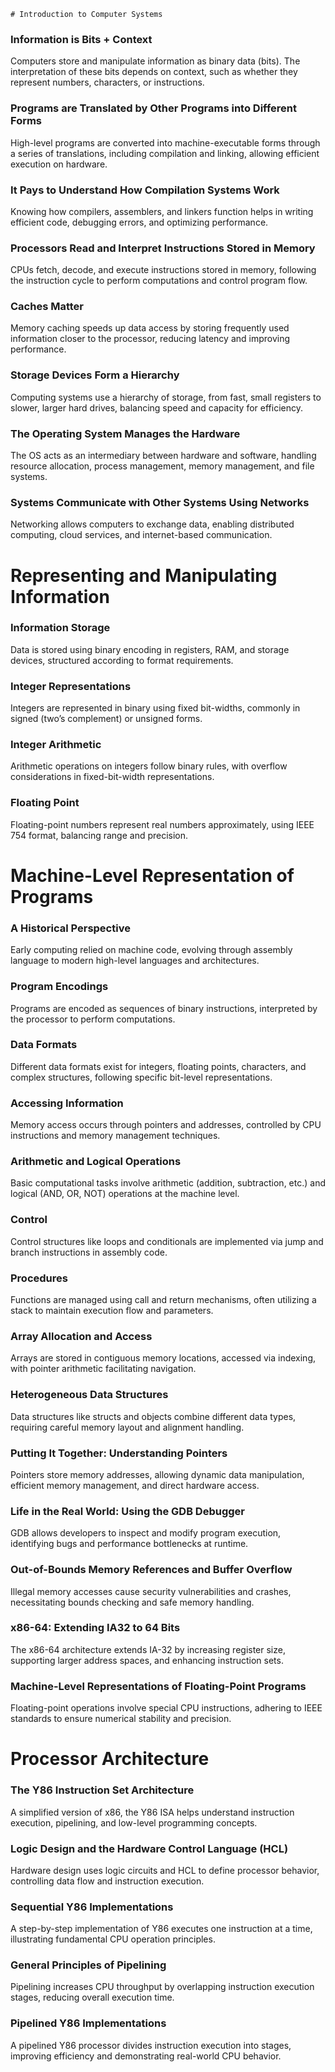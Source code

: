     # Introduction to Computer Systems

### Information is Bits + Context
Computers store and manipulate information as binary data (bits). The interpretation of these bits depends on context, such as whether they represent numbers, characters, or instructions.

### Programs are Translated by Other Programs into Different Forms
High-level programs are converted into machine-executable forms through a series of translations, including compilation and linking, allowing efficient execution on hardware.

### It Pays to Understand How Compilation Systems Work
Knowing how compilers, assemblers, and linkers function helps in writing efficient code, debugging errors, and optimizing performance.

### Processors Read and Interpret Instructions Stored in Memory
CPUs fetch, decode, and execute instructions stored in memory, following the instruction cycle to perform computations and control program flow.

### Caches Matter
Memory caching speeds up data access by storing frequently used information closer to the processor, reducing latency and improving performance.

### Storage Devices Form a Hierarchy
Computing systems use a hierarchy of storage, from fast, small registers to slower, larger hard drives, balancing speed and capacity for efficiency.

### The Operating System Manages the Hardware
The OS acts as an intermediary between hardware and software, handling resource allocation, process management, memory management, and file systems.

### Systems Communicate with Other Systems Using Networks
Networking allows computers to exchange data, enabling distributed computing, cloud services, and internet-based communication.

# Representing and Manipulating Information

### Information Storage
Data is stored using binary encoding in registers, RAM, and storage devices, structured according to format requirements.

### Integer Representations
Integers are represented in binary using fixed bit-widths, commonly in signed (two’s complement) or unsigned forms.

### Integer Arithmetic
Arithmetic operations on integers follow binary rules, with overflow considerations in fixed-bit-width representations.

### Floating Point
Floating-point numbers represent real numbers approximately, using IEEE 754 format, balancing range and precision.

# Machine-Level Representation of Programs

### A Historical Perspective
Early computing relied on machine code, evolving through assembly language to modern high-level languages and architectures.

### Program Encodings
Programs are encoded as sequences of binary instructions, interpreted by the processor to perform computations.

### Data Formats
Different data formats exist for integers, floating points, characters, and complex structures, following specific bit-level representations.

### Accessing Information
Memory access occurs through pointers and addresses, controlled by CPU instructions and memory management techniques.

### Arithmetic and Logical Operations
Basic computational tasks involve arithmetic (addition, subtraction, etc.) and logical (AND, OR, NOT) operations at the machine level.

### Control
Control structures like loops and conditionals are implemented via jump and branch instructions in assembly code.

### Procedures
Functions are managed using call and return mechanisms, often utilizing a stack to maintain execution flow and parameters.

### Array Allocation and Access
Arrays are stored in contiguous memory locations, accessed via indexing, with pointer arithmetic facilitating navigation.

### Heterogeneous Data Structures
Data structures like structs and objects combine different data types, requiring careful memory layout and alignment handling.

### Putting It Together: Understanding Pointers
Pointers store memory addresses, allowing dynamic data manipulation, efficient memory management, and direct hardware access.

### Life in the Real World: Using the GDB Debugger
GDB allows developers to inspect and modify program execution, identifying bugs and performance bottlenecks at runtime.

### Out-of-Bounds Memory References and Buffer Overflow
Illegal memory accesses cause security vulnerabilities and crashes, necessitating bounds checking and safe memory handling.

### x86-64: Extending IA32 to 64 Bits
The x86-64 architecture extends IA-32 by increasing register size, supporting larger address spaces, and enhancing instruction sets.

### Machine-Level Representations of Floating-Point Programs
Floating-point operations involve special CPU instructions, adhering to IEEE standards to ensure numerical stability and precision.

# Processor Architecture

### The Y86 Instruction Set Architecture
A simplified version of x86, the Y86 ISA helps understand instruction execution, pipelining, and low-level programming concepts.

### Logic Design and the Hardware Control Language (HCL)
Hardware design uses logic circuits and HCL to define processor behavior, controlling data flow and instruction execution.

### Sequential Y86 Implementations
A step-by-step implementation of Y86 executes one instruction at a time, illustrating fundamental CPU operation principles.

### General Principles of Pipelining
Pipelining increases CPU throughput by overlapping instruction execution stages, reducing overall execution time.

### Pipelined Y86 Implementations
A pipelined Y86 processor divides instruction execution into stages, improving efficiency and demonstrating real-world CPU behavior.

